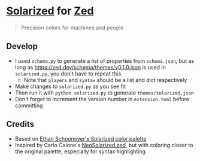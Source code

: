 # [Solarized](https://ethanschoonover.com/solarized/) for [Zed](https://zed.dev/)

> Precision colors for machines and people

## Develop

- I used `schema.py` to generate a list of properties from `schema.json`, but as long as <https://zed.dev/schema/themes/v0.1.0.json> is used in `solarized.py`, you don't have to repeat this
  - Note that `players` and `syntax` should be a list and dict respectively
- Make changes to `solarized.py` as you see fit
- Then run it with `python solarized.py` to generate `themes/solarized.json`
- Don't forget to increment the version number in `extension.toml` before committing

## Credits

- Based on [Ethan Schoonover's Solarized color palette](https://ethanschoonover.com/solarized/)
- Inspired by Carlo Caione's [NeoSolarized.zed](https://github.com/carlocaione/NeoSolarized.zed), but with coloring closer to the original palette, especially for syntax highlighting
